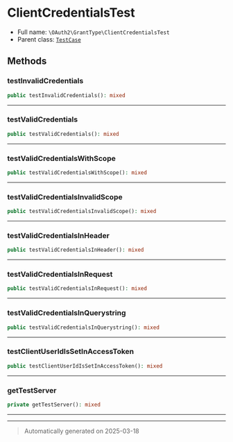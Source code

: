 
# ClientCredentialsTest





* Full name: `\OAuth2\GrantType\ClientCredentialsTest`
* Parent class: [`TestCase`](../../PHPUnit/Framework/TestCase.md)




## Methods


### testInvalidCredentials



```php
public testInvalidCredentials(): mixed
```












***

### testValidCredentials



```php
public testValidCredentials(): mixed
```












***

### testValidCredentialsWithScope



```php
public testValidCredentialsWithScope(): mixed
```












***

### testValidCredentialsInvalidScope



```php
public testValidCredentialsInvalidScope(): mixed
```












***

### testValidCredentialsInHeader



```php
public testValidCredentialsInHeader(): mixed
```












***

### testValidCredentialsInRequest



```php
public testValidCredentialsInRequest(): mixed
```












***

### testValidCredentialsInQuerystring



```php
public testValidCredentialsInQuerystring(): mixed
```












***

### testClientUserIdIsSetInAccessToken



```php
public testClientUserIdIsSetInAccessToken(): mixed
```












***

### getTestServer



```php
private getTestServer(): mixed
```












***


***
> Automatically generated on 2025-03-18
